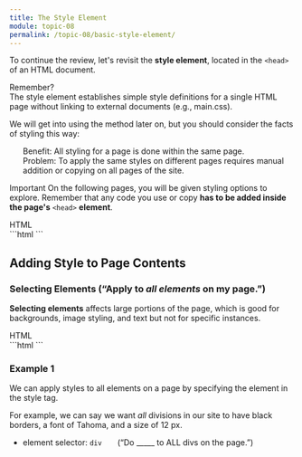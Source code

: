```yaml
---
title: The Style Element
module: topic-08
permalink: /topic-08/basic-style-element/
---
```


<div class="divider-heading"></div>

To continue the review, let's revisit the **style element**, located in the `<head>` of an HTML document.

<p><span class="remember-text">Remember?</span><br/>
The style element establishes simple style definitions for a single HTML page without linking to external documents (e.g., main.css).</p>


We will get into using the method later on, but you should consider the facts of styling this way:

<ul style="list-style-type: none">
  <li class="icon-pro"> Benefit: All styling for a page is done within the same page.</li>
  <li class="icon-con"> Problem: To apply the same styles on different pages requires manual addition or copying on all pages of the site.</li>
</ul>

<span class="label label-danger">Important</span> On the following pages, you will be given styling options to explore. Remember that any code you use or copy **has to be added inside the page's** `<head>` **element**.

<div class="code-heading">
  <span class="html">HTML</span>
</div>
```html
<!DOCTYPE html>
<html>
  <head>
    <title>My Way-Cool Awesome Site</title>
    <style>
      /* “Decorative” styling of page contents... */
    </style>
  </head>

  <body>
    <!-- Page contents that will get styled... -->
  </body>
</html>
```


<div class="divider-pg"></div>


## Adding Style to Page Contents

### Selecting Elements (“Apply to _all elements_ on my page.”)
**Selecting elements** affects large portions of the page, which is good for backgrounds, image styling, and text but not for specific instances.

<div class="code-heading">
  <span class="html">HTML</span>
</div>
```html
<style>
  body {
    /* Will affect the ENTIRE body of the page. */
  }
  h1 {
    /* Will affect EVERY heading 1 on the page. */
  }
  img {
    /* Will affect ALL images on the page. */
  }
</style>
```

### Example 1

We can apply styles to all elements on a page by specifying the element in the style tag.

For example, we can say we want _all_ divisions in our site to have black borders, a font of Tahoma, and a size of 12 px.
- element selector: `div` &nbsp;&nbsp;&nbsp;&nbsp;&nbsp;&nbsp;(“Do _____ to ALL divs on the page.”)


<div class="external-embed">
  <p data-height="600" data-theme-id="30567" data-slug-hash="bGedNXp" data-default-tab="html,result" data-user="retrog4m3r" data-pen-title="Basic Style Selectors in HTML" class="codepen"></p>
</div>
